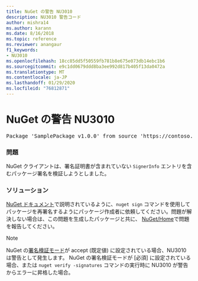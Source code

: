 ```yaml
---
title: NuGet の警告 NU3010
description: NU3010 警告コード
author: mishra14
ms.author: karann
ms.date: 8/16/2018
ms.topic: reference
ms.reviewer: anangaur
f1_keywords:
- NU3010
ms.openlocfilehash: 18cc85dd5f50559fb781b8e675e073db14ebc1b6
ms.sourcegitcommit: e9c1dd0679ddd8ba3ee992d817b405f13da0472a
ms.translationtype: MT
ms.contentlocale: ja-JP
ms.lasthandoff: 01/29/2020
ms.locfileid: "76812871"
---
```

# <a name="nuget-warning-nu3010"></a>NuGet の警告 NU3010

<pre>Package 'SamplePackage v1.0.0' from source 'https://contoso.com/index.json': The primary signature does not have a signing certificate.</pre>

### <a name="issue"></a>問題

NuGet クライアントは、署名証明書が含まれていない `SignerInfo` エントリを含むパッケージ署名を検証しようとしました。


### <a name="solution"></a>ソリューション

[NuGet ドキュメント](../../create-packages/sign-a-package.md)で説明されているように、`nuget sign` コマンドを使用してパッケージを再署名するようにパッケージ作成者に依頼してください。問題が解決しない場合は、この問題を生成したパッケージと共に、 [NuGet/Home](https://github.com/NuGet/Home/issues)で問題を報告してください。


> [!Note]
> NuGet の[署名検証モード](../../consume-packages/installing-signed-packages.md#configure-package-signature-requirements)が accept (既定値) に設定されている場合、NU3010 は警告として発生します。 NuGet の署名検証モードが [必須] に設定されている場合、または `nuget verify -signatures` コマンドの実行時に NU3010 が警告からエラーに昇格した場合。 
